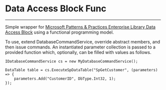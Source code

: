 # Data Access Block Func

----------

Simple wrapper for [Microsoft Patterns & Practices Enterprise Library Data Access Block](https://www.nuget.org/packages/EnterpriseLibrary.Data/) using a functional programming model.

To use, extend DatabaseCommandService, override abstract members, and then issue commands.  An instantiated parameter collection is passed to a provided function which, optionally, can be filled with values as follows.

    

    IDatabaseCommandService cs = new MyDatabaseCommandService();

	DataTable table = cs.ExecuteSpDataTable("SpGetCustomer", (parameters) => {
    	parameters.Add("CustomerID", DbType.Int32, 1);
   	});